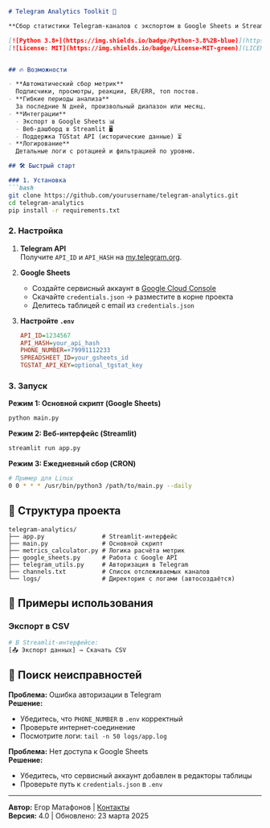 ```markdown
# Telegram Analytics Toolkit 🚀

**Сбор статистики Telegram-каналов с экспортом в Google Sheets и Streamlit-дашбордом**

[![Python 3.8+](https://img.shields.io/badge/Python-3.8%2B-blue)](https://python.org)
[![License: MIT](https://img.shields.io/badge/License-MIT-green)](LICENSE)


## 🔥 Возможности

- **Автоматический сбор метрик**  
  Подписчики, просмотры, реакции, ER/ERR, топ постов.
- **Гибкие периоды анализа**  
  За последние N дней, произвольный диапазон или месяц.
- **Интеграции**  
  - Экспорт в Google Sheets 📊  
  - Веб-дашборд в Streamlit 🖥️  
  - Поддержка TGStat API (исторические данные) ⏳
- **Логирование**  
  Детальные логи с ротацией и фильтрацией по уровню.

## 🛠️ Быстрый старт

### 1. Установка
```bash
git clone https://github.com/yourusername/telegram-analytics.git
cd telegram-analytics
pip install -r requirements.txt
```

### 2. Настройка
1. **Telegram API**  
   Получите `API_ID` и `API_HASH` на [my.telegram.org](https://my.telegram.org/).

2. **Google Sheets**  
   - Создайте сервисный аккаунт в [Google Cloud Console](https://console.cloud.google.com/)  
   - Скачайте `credentials.json` → разместите в корне проекта  
   - Делитесь таблицей с email из `credentials.json`

3. **Настройте `.env`**  
   ```ini
   API_ID=1234567
   API_HASH=your_api_hash
   PHONE_NUMBER=+79991112233
   SPREADSHEET_ID=your_gsheets_id
   TGSTAT_API_KEY=optional_tgstat_key
   ```

### 3. Запуск
**Режим 1: Основной скрипт (Google Sheets)**  
```bash
python main.py
```

**Режим 2: Веб-интерфейс (Streamlit)**  
```bash
streamlit run app.py
```

**Режим 3: Ежедневный сбор (CRON)**  
```bash
# Пример для Linux
0 0 * * * /usr/bin/python3 /path/to/main.py --daily
```

## 📂 Структура проекта
```
telegram-analytics/
├── app.py                # Streamlit-интерфейс
├── main.py               # Основной скрипт
├── metrics_calculator.py # Логика расчёта метрик
├── google_sheets.py      # Работа с Google API
├── telegram_utils.py     # Авторизация в Telegram
├── channels.txt          # Список отслеживаемых каналов
└── logs/                 # Директория с логами (автосоздаётся)
```

## 🌟 Примеры использования


### Экспорт в CSV
```python
# В Streamlit-интерфейсе:
[📤 Экспорт данных] → Скачать CSV
```

## 🚨 Поиск неисправностей

**Проблема:** Ошибка авторизации в Telegram  
**Решение:**  
- Убедитесь, что `PHONE_NUMBER` в `.env` корректный  
- Проверьте интернет-соединение  
- Посмотрите логи: `tail -n 50 logs/app.log`

**Проблема:** Нет доступа к Google Sheets  
**Решение:**  
- Убедитесь, что сервисный аккаунт добавлен в редакторы таблицы  
- Проверьте путь к `credentials.json` в `.env`

---

**Автор:** Егор Матафонов | [Контакты](https://t.me/Phand0u)  
**Версия:** 4.0 | Обновлено: 23 марта 2025
```
